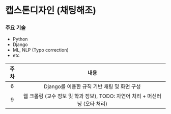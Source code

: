 # 캡스톤디자인 (채팅해조)

### 주요 기술
- Python
- Django
- ML, NLP (Typo correction) 
- etc


|주차|내용|
|:-------:|:-----:
|6|Django를 이용한 규칙 기반 채팅 및 화면 구성
|9|웹 크롤링 (교수 정보 및 학과 정보), TODO: 자연어 처리 + 머신러닝 (오타 처리)
